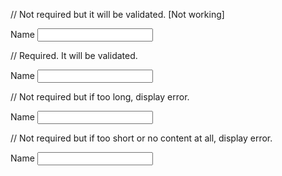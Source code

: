 // Not required but it will be validated. [Not working]
<div class="form-group">
	<label>Name</label>
	<input name="name" type="text" class="form-control" data-validation-type="alphanumeric">
</div>

// Required. It will be validated.
<div class="form-group">
	<label>Name</label>
	<input name="name" type="text" class="form-control" required>
</div>

// Not required but if too long, display error.
<div class="form-group">
	<label>Name</label>
	<input name="name" type="text" class="form-control" data-validation-length="max:5">
</div>

// Not required but if too short or no content at all, display error.
<div class="form-group">
	<label>Name</label>
	<input name="name" type="text" class="form-control" data-validation-length="min:5">
</div>
